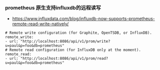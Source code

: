 ### prometheus 原生支持influxdb的远程读写

- https://www.influxdata.com/blog/influxdb-now-supports-prometheus-remote-read-write-natively/

```
# Remote write configuration (for Graphite, OpenTSDB, or InfluxDB).
remote_write:
- url: "http://localhost:8086/api/v1/prom/write?u=paul&p=foo&db=prometheus"
# Remote read configuration (for InfluxDB only at the moment).
remote_read:
- url: "http://localhost:8086/api/v1/prom/read?u=paul&p=foo&db=prometheus"
```